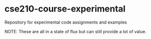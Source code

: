 # cse210-course-experimental
Repository for experimental code assignments and examples

NOTE: These are all in a state of flux but can still provide a lot of value. 
